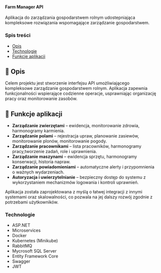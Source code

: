 ﻿#### Farm Manager API

Aplikacja do zarządzania gospodarstwem rolnym udostepniająca kompleksowe rozwiązania wspomagające zarządzanie gospodarstwem.

### Spis treści

- [Opis](#-opis)
- [Technologie](#technologie)
- [Funkcje aplikacji](#-funkcje-aplikacji)



## 📝 Opis
Celem projektu jest stworzenie interfejsu API umożliwiającego kompleksowe zarządzanie gospodarstwem rolnym. Aplikacja zapewnia funkcjonalności wspierające codzienne operacje, usprawniając organizację pracy oraz monitorowanie zasobów.

## 🚀 Funkcje aplikacji
- **Zarządzanie zwierzętami** – ewidencja, monitorowanie zdrowia, harmonogramy karmienia.
- **Zarządzanie polami** – rejestracja upraw, planowanie zasiewów, monitorowanie plonów, monitorowanie pogody.
- **Zarządzanie pracownikami** – lista pracowników, harmonogramy pracy,tworzenie zadań, role i uprawnienia.
- **Zarządzanie maszynami** – ewidencja sprzętu, harmonogramy konserwacji, historia napraw.
- **Zarządzanie powiadomieniami** – automatyczne alerty i przypomnienia o ważnych wydarzeniach.
- **Autoryzacja i uwierzytelnianie** – bezpieczny dostęp do systemu z wykorzystaniem mechanizmów logowania i kontroli uprawnień.

Aplikacja została zaprojektowana z myślą o łatwej integracji z innymi systemami oraz skalowalności, co pozwala na jej dalszy rozwój zgodnie z potrzebami użytkowników.


### Technologie

- ASP.NET 
- Microservices
- Docker
- Kubernetes (Minikube)
- RabbitMQ
- Mycrosoft SQL Server
- Entity Framework Core
- Swagger
- JWT

